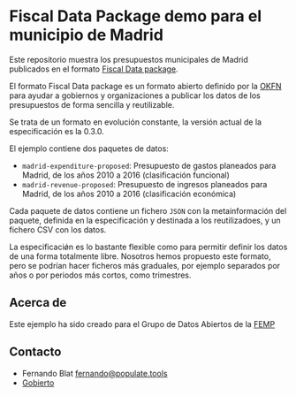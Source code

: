 # Fiscal Data Package demo para el municipio de Madrid

Este repositorio muestra los presupuestos municipales de Madrid publicados en el formato [Fiscal Data package](http://specs.frictionlessdata.io/fiscal-data-package/#table-of-contents).

El formato Fiscal Data package es un formato abierto definido por la [OKFN](http://okfn.org/) para ayudar a gobiernos y organizaciones a publicar los datos de los presupuestos de forma sencilla y reutilizable.

Se trata de un formato en evolución constante, la versión actual de la especificación es la 0.3.0.

El ejemplo contiene dos paquetes de datos:

- `madrid-expenditure-proposed`: Presupuesto de gastos planeados para Madrid, de los años 2010 a 2016 (clasificación funcional)
- `madrid-revenue-proposed`: Presupuesto de ingresos planeados para Madrid, de los años 2010 a 2016 (clasificación económica)

Cada paquete de datos contiene un fichero `JSON` con la metainformación del paquete, definida en la especificación y destinada a los reutilizadoes, y un fichero CSV con los datos.

La especificaciǿn es lo bastante flexible como para permitir definir los datos de una forma totalmente libre. Nosotros hemos propuesto este formato, pero se podrían hacer ficheros más graduales, por ejemplo separados por años o por periodos más cortos, como trimestres.

## Acerca de

Este ejemplo ha sido creado para el Grupo de Datos Abiertos de la [FEMP](http://www.femp.es)

## Contacto

- Fernando Blat <fernando@populate.tools>
- [Gobierto](https://gobierto.es)
